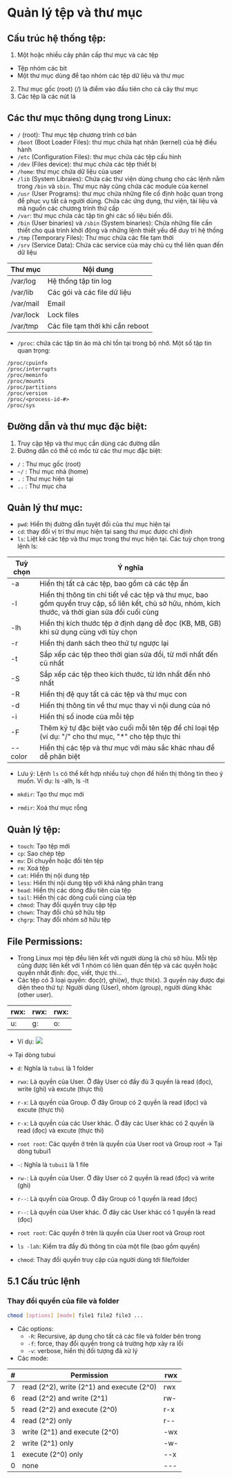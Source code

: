 # Quản lý tệp và thư mục

## Cấu trúc hệ thống tệp: 
1. Một hoặc nhiều cây phân cấp thư mục và các tệp
- Tệp nhóm các bit
- Một thư mục dùng để tạo nhóm các tệp dữ liệu và thư mục

2. Thư mục gốc (root) (/) là điểm vào đầu tiên cho cả cây thư mục
3. Các tệp là các nút lá

## Các thư mục thông dụng trong Linux: 
- `/` (root): Thư mục tệp chương trình cơ bản
- `/boot` (Boot Loader Files): thư mục chứa hạt nhân (kernel) của hệ điều hành
- `/etc` (Configuration Files): thư mục chứa các tệp cấu hình
- `/dev` (Files device): thư mục chứa các tệp thiết bị
- `/home`: thư mục chứa dữ liệu của user
- `/lib` (System Libraies): Chứa các thư viện dùng chung cho các lệnh nằm trong `/bin` và `sbin`. Thư mục này cũng chứa các module của kernel
- `/usr` (User Programs): thư mục chứa những file cố định hoặc quan trọng để phục vụ tất cả người dùng. Chứa các ứng dụng, thư viện, tài liệu và mã nguồn các chương trình thứ cấp
- `/var`: thư mục chứa các tập tin ghi các số liệu biến đổi.
- `/bin` (User binaries) và `/sbin` (System binaries): Chứa những file cần thiết cho quá trình khởi động và những lệnh thiết yếu để duy trì hệ thống
- `/tmp` (Temporary Files): Thư mục chứa các file tạm thời
- `/srv` (Service Data): Chứa các service của máy chủ cụ thể liên quan đến dữ liệu

|Thư mục|Nội dung|
|---|---|
|/var/log|Hệ thống tập tin log|
|/var/lib|Các gói và các file dữ liệu|
|/var/mail|Email|
|/var/lock|Lock files|
|/var/tmp|Các file tạm thời khi cần reboot|
- `/proc`: chứa các tập tin ảo mà chỉ tồn tại trong bộ nhớ. Một số tập tin quan trọng:
```
/proc/cpuinfo
/proc/interrupts
/proc/meminfo
/proc/mounts
/proc/partitions
/proc/version
/proc/<process-id-#>
/proc/sys
```

## Đường dẫn và thư mục đặc biệt:
1. Truy cập tệp và thư mục cần dùng các đường dẫn
2. Đường dẫn có thể có mốc từ các thư mục đặc biệt:
- `/` : Thư mục gốc (root)
- `~/` : Thư mục nhà (home)
- `.` : Thư mục hiện tại
- `..` : Thư mục cha

## Quản lý thư mục: 
- `pwd`: Hiển thị đường dẫn tuyệt đối của thư mục hiện tại
- `cd`: thay đổi vị trí thư mục hiện tại sang thư mục được chỉ định
- `ls`: Liệt kê các tệp và thư mục trong thư mục hiện tại. Các tuỳ chọn trong lệnh ls:

|Tuỳ chọn|Ý nghĩa|
|----|----|
|-a|Hiển thị tất cả các tệp, bao gồm cả các tệp ẩn|
|-l|Hiển thị thông tin chi tiết về các tệp và thư mục, bao gồm quyền truy cập, số liên kết, chủ sở hữu, nhóm, kích thước, và thời gian sửa đổi cuối cùng|
|-lh|Hiển thị kích thước tệp ở định dạng dễ đọc (KB, MB, GB) khi sử dụng cùng với tùy chọn|
|-r|Hiển thị danh sách theo thứ tự ngược lại|
|-t|Sắp xếp các tệp theo thời gian sửa đổi, từ mới nhất đến cũ nhất|
|-S|Sắp xếp các tệp theo kích thước, từ lớn nhất đến nhỏ nhất|
|-R|Hiển thị đệ quy tất cả các tệp và thư mục con|
|-d|Hiển thị thông tin về thư mục thay vì nội dung của nó|
|-i|Hiển thị số inode của mỗi tệp|
|-F|Thêm ký tự đặc biệt vào cuối mỗi tên tệp để chỉ loại tệp (ví dụ: "/" cho thư mục, "*" cho tệp thực thi|
|--color|Hiển thị các tệp và thư mục với màu sắc khác nhau để dễ phân biệt|
  - Lưu ý: Lệnh `ls` có thể kết hợp nhiều tuỳ chọn để hiển thị thông tin theo ý muốn. Ví dụ: ls -alh, ls -lt

- `mkdir`: Tạo thư mục mới
- `rmdir`: Xoá thư mục rỗng

## Quản lý tệp:
- `touch`: Tạo tệp mới
- `cp`: Sao chép tệp
- `mv`: Di chuyển hoặc đổi tên tệp
- `rm`: Xoá tệp
- `cat`: Hiển thị nội dung tệp
- `less`: Hiển thị nội dung tệp với khả năng phân trang
- `head`: Hiển thị các dòng đầu tiên của tệp
- `tail`: Hiển thị các dòng cuối cùng của tệp
- `chmod`: Thay đổi quyền truy cập tệp
- `chown`: Thay đổi chủ sở hữu tệp
- `chgrp`: Thay đổi nhóm sở hữu tệp

## File Permissions:
- Trong Linux mọi tệp đều liên kết với người dùng là chủ sở hũu. Mỗi tệp cũng được liên kết với 1 nhóm có liên quan đến tệp và các quyền hoặc quyền nhất định: đọc, viết, thực thi...
- Các tệp có 3 loại quyền: đọc(r), ghi(w), thực thi(x). 3 quyền này được đại diện theo thứ tự: Người dùng (User), nhóm (group), người dùng khác (other user).

|rwx: |rwx: |rwx:|
|---|---|---|
|u: |g:|o:|
- Ví dụ:
![](./images/phanquyen.png)

-> Tại dòng tubui
- `d`: Nghĩa là `tubui` là 1 folder
- `rwx`: Là quyền của User. Ở đây User có đầy đủ 3 quyền là read (đọc), write (ghi) và excute (thực thi) 
- `r-x`: Là quyền của Group. Ở đây Group có 2 quyền là read (đọc) và excute (thực thi)
- `r-x`: Là quyền của các User khác. Ở đây các User khác có 2 quyền là read (đọc) và excute (thực thi)
- `root root`: Các quyền ở trên là quyền của User root và Group root
-> Tại dòng tubui1
- `-`: Nghĩa là `tubui1` là 1 file
- `rw-`: Là quyền của User. Ở đây User có 2 quyền là read (đọc) và write (ghi)
- `r--`: Là quyền của Group. Ở đây Group có 1 quyền là read (đọc)
- `r--`: Là quyền của User khác. Ở đây các User khác có 1 quyền là read (đọc)
- `root root`: Các quyền ở trên là quyền của User root và Group root

- `ls -lah`: Kiểm tra đầy đủ thông tin của một file (bao gồm quyền)
- `chmod`: Thay đổi quyền truy cập của người dùng tới file/folder
## 5.1 Cấu trúc lệnh
### Thay đổi quyền của file và folder
```sh
chmod [options] [mode] file1 file2 file3 ...
```
- Các options: 
	+ `-R`: Recursive, áp dụng cho tất cả các file và folder bên trong
	+ `-f`: force, thay đổi quyền trong cả trường hợp xảy ra lỗi
	+ `-v`: verbose, hiển thị đối tượng đã xử lý
- Các mode:

|#|Permission|rwx|
|-|----------|---|
|7|read (2^2), write (2^1) and execute (2^0)|rwx|
|6|read (2^2) and write (2^1)|rw-|
|5|read (2^2) and execute (2^0)|r-x|
|4|read (2^2) only|r--|
|3|write (2^1) and execute (2^0)|-wx|
|2|write (2^1) only|-w-|
|1|execute (2^0) only|--x|
|0|none|---|

